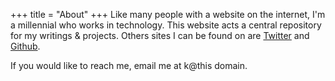 +++
title = "About"
+++
Like many people with a website on the internet, I'm a millennial who works in technology. This website acts a central repository for my writings & projects. Others sites I can be found on are [Twitter](https://twitter.com/apkallum) and [Github](http://github.com/apkallum). 

If you would like to reach me, email me at k@this domain.